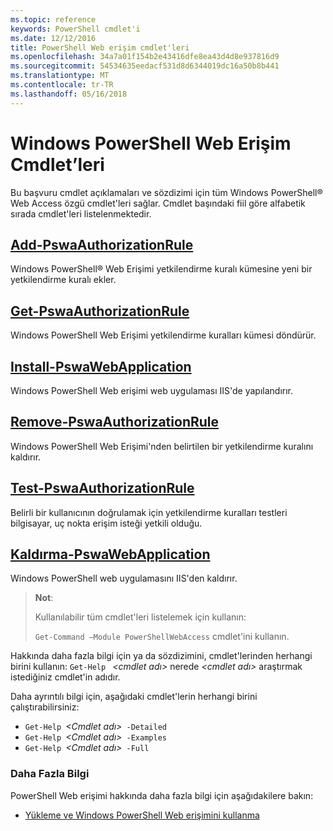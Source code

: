 ```yaml
---
ms.topic: reference
keywords: PowerShell cmdlet'i
ms.date: 12/12/2016
title: PowerShell Web erişim cmdlet'leri
ms.openlocfilehash: 34a7a01f154b2e43416dfe8ea43d4d8e937816d9
ms.sourcegitcommit: 54534635eedacf531d8d6344019dc16a50b8b441
ms.translationtype: MT
ms.contentlocale: tr-TR
ms.lasthandoff: 05/16/2018
---
```

# <a name="windows-powershell-web-access-cmdlets"></a>Windows PowerShell Web Erişim Cmdlet’leri

Bu başvuru cmdlet açıklamaları ve sözdizimi için tüm Windows PowerShell® Web Access özgü cmdlet'leri sağlar. Cmdlet başındaki fiil göre alfabetik sırada cmdlet'leri listelenmektedir.

## <a name="add-pswaauthorizationruleadd-pswaauthorizationrulemd"></a>[Add-PswaAuthorizationRule](add-pswaauthorizationrule.md)

Windows PowerShell® Web Erişimi yetkilendirme kuralı kümesine yeni bir yetkilendirme kuralı ekler.

## <a name="get-pswaauthorizationruleget-pswaauthorizationrulemd"></a>[Get-PswaAuthorizationRule](get-pswaauthorizationrule.md)

Windows PowerShell Web Erişimi yetkilendirme kuralları kümesi döndürür.

## <a name="install-pswawebapplicationinstall-pswawebapplicationmd"></a>[Install-PswaWebApplication](install-pswawebapplication.md)

Windows PowerShell Web erişimi web uygulaması IIS'de yapılandırır.

## <a name="remove-pswaauthorizationruleremove-pswaauthorizationrulemd"></a>[Remove-PswaAuthorizationRule](remove-pswaauthorizationrule.md)

Windows PowerShell Web Erişimi'nden belirtilen bir yetkilendirme kuralını kaldırır.

## <a name="test-pswaauthorizationruletest-pswaauthorizationrulemd"></a>[Test-PswaAuthorizationRule](test-pswaauthorizationrule.md)

Belirli bir kullanıcının doğrulamak için yetkilendirme kuralları testleri bilgisayar, uç nokta erişim isteği yetkili olduğu.

## <a name="uninstall-pswawebapplicationuninstall-pswawebapplicationmd"></a>[Kaldırma-PswaWebApplication](uninstall-pswawebapplication.md)

Windows PowerShell web uygulamasını IIS'den kaldırır.

>**Not**:
>
>Kullanılabilir tüm cmdlet'leri listelemek için kullanın:
>
> `Get-Command –Module PowerShellWebAccess` cmdlet'ini kullanın.

Hakkında daha fazla bilgi için ya da sözdizimini, cmdlet'lerinden herhangi birini kullanın: `Get-Help ` *&lt;cmdlet adı&gt;* nerede *&lt;cmdlet adı&gt;* araştırmak istediğiniz cmdlet'in adıdır.

Daha ayrıntılı bilgi için, aşağıdaki cmdlet'lerin herhangi birini çalıştırabilirsiniz:

- `Get-Help `*&lt;Cmdlet adı&gt;*` -Detailed`
- `Get-Help `*&lt;Cmdlet adı&gt;*` -Examples`
- `Get-Help `*&lt;Cmdlet adı&gt;*` -Full`

### <a name="more-information"></a>Daha Fazla Bilgi

PowerShell Web erişimi hakkında daha fazla bilgi için aşağıdakilere bakın:

- [Yükleme ve Windows PowerShell Web erişimini kullanma](../install-and-use-windows-powershell-web-access.md)